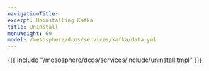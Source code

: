 ```yaml
---
navigationTitle:
excerpt: Uninstalling Kafka
title: Uninstall
menuWeight: 60
model: /mesosphere/dcos/services/kafka/data.yml
---
```


{{{ include "/mesosphere/dcos/services/include/uninstall.tmpl" }}}
